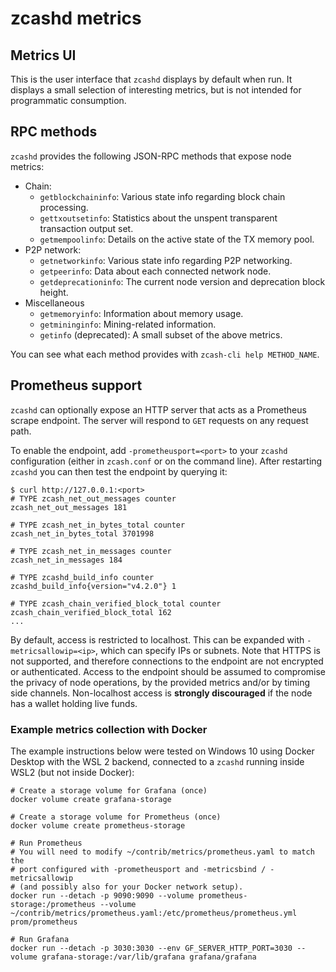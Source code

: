 # zcashd metrics

## Metrics UI

This is the user interface that `zcashd` displays by default when run. It
displays a small selection of interesting metrics, but is not intended for
programmatic consumption.

## RPC methods

`zcashd` provides the following JSON-RPC methods that expose node metrics:

- Chain:
  - `getblockchaininfo`: Various state info regarding block chain processing.
  - `gettxoutsetinfo`: Statistics about the unspent transparent transaction output set.
  - `getmempoolinfo`: Details on the active state of the TX memory pool.
- P2P network:
  - `getnetworkinfo`: Various state info regarding P2P networking.
  - `getpeerinfo`: Data about each connected network node.
  - `getdeprecationinfo`: The current node version and deprecation block height.
- Miscellaneous
  - `getmemoryinfo`: Information about memory usage.
  - `getmininginfo`: Mining-related information.
  - `getinfo` (deprecated): A small subset of the above metrics.

You can see what each method provides with `zcash-cli help METHOD_NAME`.

## Prometheus support

`zcashd` can optionally expose an HTTP server that acts as a Prometheus scrape
endpoint. The server will respond to `GET` requests on any request path.

To enable the endpoint, add `-prometheusport=<port>` to your `zcashd`
configuration (either in `zcash.conf` or on the command line). After
restarting `zcashd` you can then test the endpoint by querying it:

```
$ curl http://127.0.0.1:<port>
# TYPE zcash_net_out_messages counter
zcash_net_out_messages 181

# TYPE zcash_net_in_bytes_total counter
zcash_net_in_bytes_total 3701998

# TYPE zcash_net_in_messages counter
zcash_net_in_messages 184

# TYPE zcashd_build_info counter
zcashd_build_info{version="v4.2.0"} 1

# TYPE zcash_chain_verified_block_total counter
zcash_chain_verified_block_total 162
...
```

By default, access is restricted to localhost. This can be expanded with
`-metricsallowip=<ip>`, which can specify IPs or subnets. Note that HTTPS is not
supported, and therefore connections to the endpoint are not encrypted or
authenticated. Access to the endpoint should be assumed to compromise the
privacy of node operations, by the provided metrics and/or by timing side
channels. Non-localhost access is **strongly discouraged** if the node has a
wallet holding live funds.

### Example metrics collection with Docker

The example instructions below were tested on Windows 10 using Docker Desktop
with the WSL 2 backend, connected to a `zcashd` running inside WSL2 (but not
inside Docker):

```
# Create a storage volume for Grafana (once)
docker volume create grafana-storage

# Create a storage volume for Prometheus (once)
docker volume create prometheus-storage

# Run Prometheus
# You will need to modify ~/contrib/metrics/prometheus.yaml to match the
# port configured with -prometheusport and -metricsbind / -metricsallowip
# (and possibly also for your Docker network setup).
docker run --detach -p 9090:9090 --volume prometheus-storage:/prometheus --volume ~/contrib/metrics/prometheus.yaml:/etc/prometheus/prometheus.yml  prom/prometheus

# Run Grafana
docker run --detach -p 3030:3030 --env GF_SERVER_HTTP_PORT=3030 --volume grafana-storage:/var/lib/grafana grafana/grafana
```
